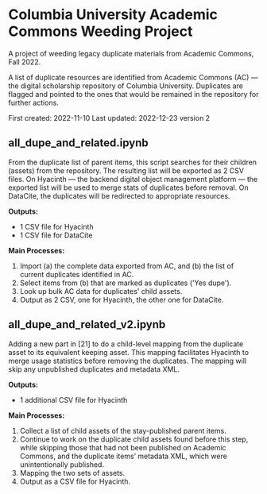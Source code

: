 # Columbia University Academic Commons Weeding Project
A project of weeding legacy duplicate materials from Academic Commons, Fall 2022.

A list of duplicate resources are identified from Academic Commons (AC) — the digital scholarship repository of Columbia University. Duplicates are flagged and pointed to the ones that would be remained in the repository for further actions.

First created: 2022-11-10
Last updated: 2022-12-23 version 2

## all_dupe_and_related.ipynb

From the duplicate list of parent items, this script searches for their children (assets) from the repository. The resulting list will be exported as 2 CSV files. On Hyacinth — the backend digital object management platform — the exported list will be used to merge stats of duplicates before removal. On DataCite, the duplicates will be redirected to appropriate resources.

**Outputs:**
- 1 CSV file for Hyacinth
- 1 CSV file for DataCite

**Main Processes:**
1. Import (a) the complete data exported from AC, and (b) the list of current duplicates identified in AC.
2. Select items from (b) that are marked as duplicates ('Yes dupe').
3. Look up bulk AC data for duplicates' child assets.
4. Output as 2 CSV, one for Hyacinth, the other one for DataCite.

## all_dupe_and_related_v2.ipynb

Adding a new part in [21] to do a child-level mapping from the duplicate asset to its equivalent keeping asset. This mapping facilitates Hyacinth to merge usage statistics before removing the duplicates. The mapping will skip any unpublished duplicates and metadata XML.

**Outputs:**
- 1 additional CSV file for Hyacinth

**Main Processes:**
1. Collect a list of child assets of the stay-published parent items.
2. Continue to work on the duplicate child assets found before this step, while skipping those that had not been published on Academic Commons, and the duplicate items’ metadata XML, which were unintentionally published.
3. Mapping the two sets of assets.
4. Output as a CSV file for Hyacinth.
